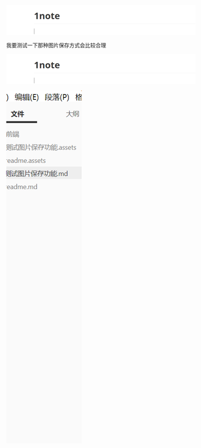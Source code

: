 ![1572831001664](测试图片保存功能.assets/1572831001664.png)

我要测试一下那种图片保存方式会比较合理



![1572831018525](测试图片保存功能.assets/1572831018525.png)

![1572831025871](测试图片保存功能.assets/1572831025871.png)